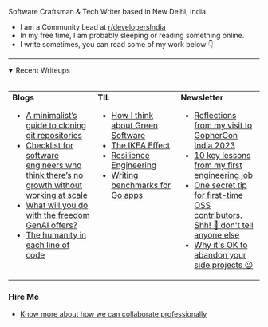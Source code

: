 
<div>
  <p>Software Craftsman & Tech Writer based in New Delhi, India.</p>
  <ul>
    <li>I am a Community Lead at <a href="https://reddit.com/r/developersIndia">r/developersIndia</a></li>
    <li>In my free time, I am probably sleeping or reading something online.</li>
    <li>I write sometimes, you can read some of my work below 👇</li>
  </ul>
</div>


---


<details open>
  <summary>Recent Writeups <br><br></summary>
  <table>
    <tr>
<td valign="top" width="34%"><b>Blogs</b><ul><li><a title="A look at 10 different ways to clone a git repository by optimizing for size." href="https://bhupesh.me/minimalist-guide-git-clone">A minimalist’s guide to cloning git repositories</a></li><li><a title="Challenging the perspective that growing as a software engineering is only possible in large-scale organizations." href="https://bhupesh.me/growth-without-scale">Checklist for software engineers who think there’s no growth without working at scale</a></li><li><a title="The GenAI eco-system claims freedom from boring work but are you really free?" href="https://bhupesh.me/freedom-by-genai-mindset">What will you do with the freedom GenAI offers?</a></li><li><a title="Perspectives on why I think code in software engineering matters, Code is language. And language, whether in love or in systems, carries weight." href="https://bhupesh.me/humanity-line-of-code">The humanity in each line of code</a></li></ul></td><td valign="top" width="33%"><b>TIL</b>
<ul><li><a href="https://til.bhupesh.me/miscellaneous/green-software">How I think about Green Software</a></li><li><a href="https://til.bhupesh.me/psychology/ikea-effect">The IKEA Effect</a></li><li><a href="https://til.bhupesh.me/distributed-computing/resilience-engineering">Resilience Engineering</a></li><li><a href="https://til.bhupesh.me/go/writing-benchmarks">Writing benchmarks for Go apps</a></li></ul></td><td valign="top" width="33%"><b>Newsletter</b>
<ul><li><a href="https://buttondown.com/bhupesh/archive/reflections-from-my-visit-to-gophercon-india-2023/">Reflections from my visit to GopherCon India 2023</a></li><li><a href="https://buttondown.com/bhupesh/archive/10-key-lessons-from-my-first-engineering-job/">10 key lessons from my first engineering job</a></li><li><a href="https://buttondown.com/bhupesh/archive/one-secret-tip-for-first-time-oss-contributors/">One secret tip for first-time OSS contributors. Shh! 🤫 don't tell anyone else</a></li><li><a href="https://buttondown.com/bhupesh/archive/why-its-ok-to-abandon-your-side-projects/">Why it's OK to abandon your side projects 😉</a></li></ul></td></tr></table></details>

### Hire Me

- [Know more about how we can collaborate professionally](https://bhupesh.me/hire)


